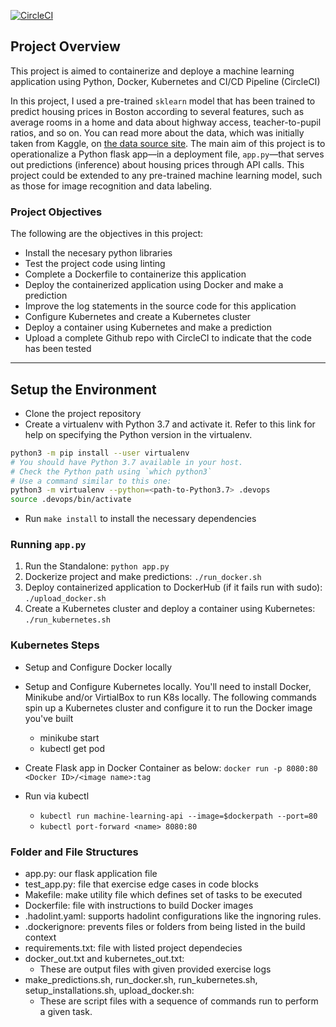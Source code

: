 
[![CircleCI](https://dl.circleci.com/status-badge/img/gh/sanctitygeorge/DevOps-Microservices-Containers/tree/master.svg?style=svg)](https://dl.circleci.com/status-badge/redirect/gh/sanctitygeorge/DevOps-Microservices-Containers/tree/master)

## Project Overview

This project is aimed to containerize and deploye a machine learning application using Python, Docker, Kubernetes and CI/CD Pipeline (CircleCI)

In this project, I used a pre-trained `sklearn` model that has been trained to predict housing prices in Boston according to several features, such as average rooms in a home and data about highway access, teacher-to-pupil ratios, and so on. You can read more about the data, which was initially taken from Kaggle, on [the data source site](https://www.kaggle.com/c/boston-housing). The main aim of this project is to operationalize a Python flask app—in a deployment file, `app.py`—that serves out predictions (inference) about housing prices through API calls. This project could be extended to any pre-trained machine learning model, such as those for image recognition and data labeling.

### Project Objectives

The following are the objectives in this project:
* Install the necesary python libraries
* Test the project code using linting
* Complete a Dockerfile to containerize this application
* Deploy the containerized application using Docker and make a prediction
* Improve the log statements in the source code for this application
* Configure Kubernetes and create a Kubernetes cluster
* Deploy a container using Kubernetes and make a prediction
* Upload a complete Github repo with CircleCI to indicate that the code has been tested


---

## Setup the Environment

* Clone the project repository
* Create a virtualenv with Python 3.7 and activate it. Refer to this link for help on specifying the Python version in the virtualenv. 
```bash
python3 -m pip install --user virtualenv
# You should have Python 3.7 available in your host. 
# Check the Python path using `which python3`
# Use a command similar to this one:
python3 -m virtualenv --python=<path-to-Python3.7> .devops
source .devops/bin/activate
```
* Run `make install` to install the necessary dependencies

### Running `app.py`

1. Run the Standalone:  `python app.py`
2. Dockerize project and make predictions:  `./run_docker.sh`
3. Deploy containerized application to DockerHub (if it fails run with sudo):  `./upload_docker.sh `
4. Create a Kubernetes cluster and deploy a container using Kubernetes:  `./run_kubernetes.sh`

### Kubernetes Steps

* Setup and Configure Docker locally
* Setup and Configure Kubernetes locally. You'll need to install Docker, Minikube and/or VirtialBox to run K8s locally. The following commands spin up a Kubernetes cluster and configure it to run the Docker image you've built

    - minikube start
    - kubectl get pod

* Create Flask app in Docker Container as below: 
    `docker run -p 8080:80 <Docker ID>/<image name>:tag`

* Run via kubectl
    - `kubectl run machine-learning-api --image=$dockerpath --port=80`
    - `kubectl port-forward <name> 8080:80`

### Folder and File Structures
* app.py: our flask application file
* test_app.py: file that exercise edge cases in code blocks
* Makefile: make utility file which defines set of tasks to be executed
* Dockerfile: file with instructions to build Docker images
* .hadolint.yaml: supports hadolint configurations like the ingnoring rules.
* .dockerignore: prevents files or folders from being listed in the build context
* requirements.txt: file with listed project dependecies
* docker_out.txt and kubernetes_out.txt:
    * These are output files with given provided exercise logs
* make_predictions.sh, run_docker.sh, run_kubernetes.sh, setup_installations.sh, upload_docker.sh:
    * These are script files with a sequence of commands run to perform a given task.
